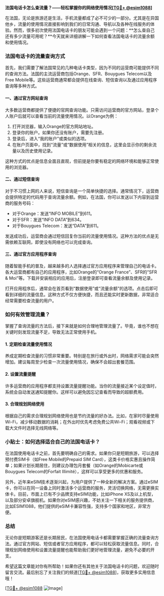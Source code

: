 **法国电话卡怎么查流量？——轻松掌握你的网络使用情况[[TG💪+ @esim1088](https://t.me/s/esim1088)]**

在法国，无论是旅游还是生活，手机流量都成了必不可少的一部分。尤其是在异国他乡，流量的使用情况直接影响到我们的日常沟通、导航以及各种在线服务的体验。然而，很多初次使用法国电话卡的朋友可能会遇到一个问题：**怎么查自己还有多少流量可用呢？**今天就来详细讲解一下如何查看法国电话卡的流量余额和使用情况。

### 法国电话卡的流量查询方式

首先，我们需要了解法国常见的几种电话卡类型，因为不同的运营商可能提供不同的查询方法。法国的主流运营商包括Orange、SFR、Bouygues Telecom以及Free Mobile等。这些运营商通常都会提供在线查询、短信查询以及通过应用程序查询等多种方式。

#### 一、通过官方网站查询

大多数运营商都提供了便捷的官网查询功能。只需访问运营商的官方网站，登录个人账户后就可以查看当前的流量使用情况。以Orange为例：

1. 打开浏览器，输入Orange的官方网站地址。
2. 登录你的账户。如果你还没有账户，需要先注册。
3. 登录后，进入“我的账户”或类似的选项。
4. 在账户页面中，找到“流量”或“数据使用”相关的信息，这里会显示你的剩余流量以及历史使用记录。

这种方式的优点是信息全面且直观，但前提是你要有稳定的网络环境和能够正常使用的浏览器。

#### 二、通过短信查询

对于不习惯上网的人来说，短信查询是一个简单快捷的选择。通常情况下，运营商会提供特定的代码用于查询流量余额。例如，在法国，你可以发送以下内容到运营商的服务号码：

- 对于Orange：发送“INFO MOBILE”到611。
- 对于SFR：发送“INFO DATA”到634。
- 对于Bouygues Telecom：发送“DATA”到611。

发送成功后，运营商会通过短信回复你当前的流量使用情况。这种方法的优点是无需依赖互联网，即使没有网络也可以完成查询。

#### 三、通过官方应用程序查询

随着智能手机的普及，越来越多的人选择通过官方应用程序来管理自己的电话卡。各大运营商都有自己的应用程序，比如Orange的“Orange France”、SFR的“SFR & Moi”等。下载并安装相应的应用后，注册登录即可查看流量余额及使用记录。

打开应用程序后，通常会在首页看到“数据使用”或“流量余额”的选项。点击后即可看到详细的流量信息。这种方式不仅方便快捷，而且还能实时更新数据，非常适合经常需要检查流量的用户。

### 如何有效管理流量？

掌握了查询流量的方法后，接下来就是如何合理地管理流量了。毕竟，谁也不想在关键时刻发现流量不足，导致无法正常使用手机。

#### 1. 定期检查流量使用情况

养成定期检查流量的习惯非常重要。特别是在旅行或外出时，网络需求可能会突然增加。建议每周至少检查一次流量使用情况，确保不会超出套餐范围。

#### 2. 设置流量提醒

许多运营商的应用程序都支持设置流量提醒功能。当你的流量接近某个设定值时，系统会自动发送通知提醒你。这样可以避免因忘记查看而导致的超额费用。

#### 3. 合理规划网络使用

根据自己的需求合理规划网络使用也是节约流量的好办法。比如，在家时尽量使用Wi-Fi，减少移动数据的消耗；在外出时优先考虑免费公共Wi-Fi；观看视频或下载大文件时选择无线网络等。

### 小贴士：如何选择适合自己的法国电话卡？

在法国使用电话卡之前，首先要明确自己的需求。如果你只是短期旅游，可以选择预付费SIM卡（如Free Mobile的Prepaid SIM Card），这类卡价格实惠且操作简单；如果计划长期居住，则建议办理包月套餐（如Orange的Mobicarte或Bouygues Telecom的Forfait Illimité），这样可以享受更多的优惠和服务。

另外，近年来eSIM技术逐渐兴起，为用户提供了一种全新的解决方案。通过eSIM卡，你可以在同一设备上同时激活多个运营商的服务，灵活切换网络，无需更换实体卡。目前，市面上已有不少品牌支持eSIM功能，比如iPhone XS及以上机型，以及部分安卓旗舰机。如果你对eSIM感兴趣，不妨关注一下相关的服务提供商，比如ESIM1088，他们提供的eSIM卡兼容性强，支持多个国家和地区，非常方便。

### 总结

无论你是短期游客还是长期居民，在法国使用电话卡都需要掌握正确的流量查询方法。通过官方网站、短信或者官方应用程序，都可以轻松获取流量信息。同时，合理规划网络使用和设置流量提醒也能帮助我们更好地管理流量，避免不必要的开支。

希望这篇文章能对你有所帮助！如果你还有其他关于法国电话卡的问题，欢迎随时留言交流。最后别忘了关注我们的频道[[TG💪+ @esim1088](https://t.me/s/esim1088)]，获取更多实用信息哦！

[[TG💪+ @esim1088](https://t.me/s/esim1088) ![Image](https://i.postimg.cc/4NQfJmqS/Snipaste-2025-05-13-00-14-12.png)]